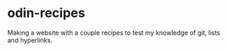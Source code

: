 # odin-recipes
Making a website with a couple recipes to test my knowledge of git, lists and hyperlinks.